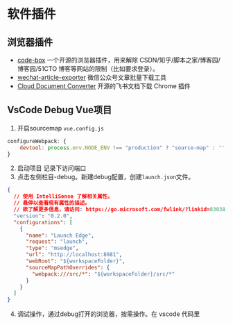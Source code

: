 # 软件插件

## 浏览器插件
  - [code-box](https://github.com/027xiguapi/code-box) 一个开源的浏览器插件，用来解除 CSDN/知乎/脚本之家/博客园/博客园/51CTO 博客等网站的限制（比如要求登录）。
  - [wechat-article-exporter](https://github.com/jooooock/wechat-article-exporter) 微信公众号文章批量下载工具
  - [Cloud Document Converter](https://github.com/lujunji4113/cloud-document-converter) 开源的飞书文档下载 Chrome 插件

## VsCode Debug Vue项目
1. 开启sourcemap `vue.config.js`

```js
configureWebpack: {
    devtool: process.env.NODE_ENV !== "production" ? "source-map" : '',
}
```

2. 启动项目 记录下访问端口
3. 点击左侧栏目-debug。新建debug配置，创建`launch.json`文件。
```json
{
  // 使用 IntelliSense 了解相关属性。
  // 悬停以查看现有属性的描述。
  // 欲了解更多信息，请访问: https://go.microsoft.com/fwlink/?linkid=830387
  "version": "0.2.0",
  "configurations": [
    {
      "name": "Launch Edge",
      "request": "launch",
      "type": "msedge",
      "url": "http://localhost:8081",
      "webRoot": "${workspaceFolder}",
      "sourceMapPathOverrides": {
        "webpack:///src/*": "${workspaceFolder}/src/*"
      }
    }
  ]
}
```
4. 调试操作，通过debug打开的浏览器，按需操作。在 vscode 代码里
